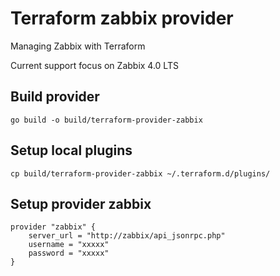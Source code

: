 # Terraform zabbix provider
Managing Zabbix with Terraform

Current support focus on Zabbix 4.0 LTS

## Build provider
```
go build -o build/terraform-provider-zabbix
```
## Setup local plugins
```
cp build/terraform-provider-zabbix ~/.terraform.d/plugins/
```

## Setup provider zabbix
```
provider "zabbix" {
    server_url = "http://zabbix/api_jsonrpc.php"
    username = "xxxxx"
    password = "xxxxx"
}
```